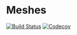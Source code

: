 # Meshes

[![Build Status](https://travis-ci.com/juliohm/Meshes.jl.svg?branch=master)](https://travis-ci.com/juliohm/Meshes.jl)
[![Codecov](https://codecov.io/gh/juliohm/Meshes.jl/branch/master/graph/badge.svg)](https://codecov.io/gh/juliohm/Meshes.jl)
